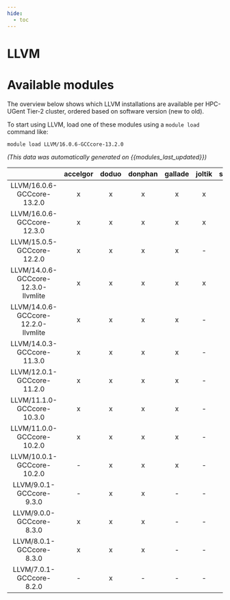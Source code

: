 ```yaml
---
hide:
  - toc
---
```


LLVM
====

# Available modules


The overview below shows which LLVM installations are available per HPC-UGent Tier-2 cluster, ordered based on software version (new to old).

To start using LLVM, load one of these modules using a `module load` command like:

```shell
module load LLVM/16.0.6-GCCcore-13.2.0
```

*(This data was automatically generated on {{modules_last_updated}})*  

| |accelgor|doduo|donphan|gallade|joltik|shinx|skitty|
| :---: | :---: | :---: | :---: | :---: | :---: | :---: | :---: |
|LLVM/16.0.6-GCCcore-13.2.0|x|x|x|x|x|x|x|
|LLVM/16.0.6-GCCcore-12.3.0|x|x|x|x|x|x|x|
|LLVM/15.0.5-GCCcore-12.2.0|x|x|x|x|-|x|-|
|LLVM/14.0.6-GCCcore-12.3.0-llvmlite|x|x|x|x|x|x|x|
|LLVM/14.0.6-GCCcore-12.2.0-llvmlite|x|x|x|x|-|-|-|
|LLVM/14.0.3-GCCcore-11.3.0|x|x|x|x|-|x|-|
|LLVM/12.0.1-GCCcore-11.2.0|x|x|x|x|-|-|-|
|LLVM/11.1.0-GCCcore-10.3.0|x|x|x|x|-|-|-|
|LLVM/11.0.0-GCCcore-10.2.0|x|x|x|x|-|-|-|
|LLVM/10.0.1-GCCcore-10.2.0|-|x|x|x|-|-|-|
|LLVM/9.0.1-GCCcore-9.3.0|-|x|x|-|-|-|-|
|LLVM/9.0.0-GCCcore-8.3.0|x|x|x|-|-|-|-|
|LLVM/8.0.1-GCCcore-8.3.0|x|x|x|-|-|-|-|
|LLVM/7.0.1-GCCcore-8.2.0|-|x|-|-|-|-|-|
